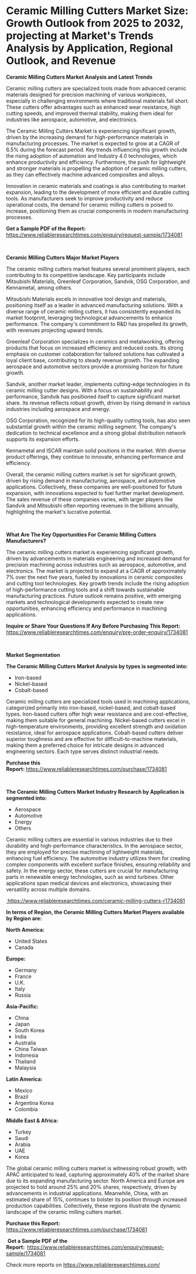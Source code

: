 <p><h1>Ceramic Milling Cutters Market Size: Growth Outlook from 2025 to 2032, projecting at Market's Trends Analysis by Application, Regional Outlook, and Revenue</h1></p><p><strong>Ceramic Milling Cutters Market Analysis and Latest Trends</strong></p>
<p><p>Ceramic milling cutters are specialized tools made from advanced ceramic materials designed for precision machining of various workpieces, especially in challenging environments where traditional materials fall short. These cutters offer advantages such as enhanced wear resistance, high cutting speeds, and improved thermal stability, making them ideal for industries like aerospace, automotive, and electronics.</p><p>The Ceramic Milling Cutters Market is experiencing significant growth, driven by the increasing demand for high-performance materials in manufacturing processes. The market is expected to grow at a CAGR of 6.5% during the forecast period. Key trends influencing this growth include the rising adoption of automation and Industry 4.0 technologies, which enhance productivity and efficiency. Furthermore, the push for lightweight and stronger materials is propelling the adoption of ceramic milling cutters, as they can effectively machine advanced composites and alloys.</p><p>Innovation in ceramic materials and coatings is also contributing to market expansion, leading to the development of more efficient and durable cutting tools. As manufacturers seek to improve productivity and reduce operational costs, the demand for ceramic milling cutters is poised to increase, positioning them as crucial components in modern manufacturing processes.</p></p>
<p><strong>Get a Sample PDF of the Report:&nbsp;</strong> <a href="https://www.reliableresearchtimes.com/enquiry/request-sample/1734081?utm_campaign=3565&utm_medium=2&utm_source=Github&utm_content=ia&utm_term=09042025&utm_id=ceramic-milling-cutters">https://www.reliableresearchtimes.com/enquiry/request-sample/1734081</a></p>
<p>&nbsp;</p>
<p><strong>Ceramic Milling Cutters Major Market Players</strong></p>
<p><p>The ceramic milling cutters market features several prominent players, each contributing to its competitive landscape. Key participants include Mitsubishi Materials, Greenleaf Corporation, Sandvik, OSG Corporation, and Kennametal, among others.</p><p>Mitsubishi Materials excels in innovative tool design and materials, positioning itself as a leader in advanced manufacturing solutions. With a diverse range of ceramic milling cutters, it has consistently expanded its market footprint, leveraging technological advancements to enhance performance. The company's commitment to R&D has propelled its growth, with revenues projecting upward trends.</p><p>Greenleaf Corporation specializes in ceramics and metalworking, offering products that focus on increased efficiency and reduced costs. Its strong emphasis on customer collaboration for tailored solutions has cultivated a loyal client base, contributing to steady revenue growth. The expanding aerospace and automotive sectors provide a promising horizon for future growth.</p><p>Sandvik, another market leader, implements cutting-edge technologies in its ceramic milling cutter designs. With a focus on sustainability and performance, Sandvik has positioned itself to capture significant market share. Its revenue reflects robust growth, driven by rising demand in various industries including aerospace and energy.</p><p>OSG Corporation, recognized for its high-quality cutting tools, has also seen substantial growth within the ceramic milling segment. The company's dedication to technical excellence and a strong global distribution network supports its expansion efforts.</p><p>Kennametal and ISCAR maintain solid positions in the market. With diverse product offerings, they continue to innovate, enhancing performance and efficiency.</p><p>Overall, the ceramic milling cutters market is set for significant growth, driven by rising demand in manufacturing, aerospace, and automotive applications. Collectively, these companies are well-positioned for future expansion, with innovations expected to fuel further market development. The sales revenue of these companies varies, with larger players like Sandvik and Mitsubishi often reporting revenues in the billions annually, highlighting the market's lucrative potential.</p></p>
<p>&nbsp;</p>
<p><strong>What Are The Key Opportunities For Ceramic Milling Cutters Manufacturers?</strong></p>
<p><p>The ceramic milling cutters market is experiencing significant growth, driven by advancements in materials engineering and increased demand for precision machining across industries such as aerospace, automotive, and electronics. The market is projected to expand at a CAGR of approximately 7% over the next five years, fueled by innovations in ceramic composites and cutting tool technologies. Key growth trends include the rising adoption of high-performance cutting tools and a shift towards sustainable manufacturing practices. Future outlook remains positive, with emerging markets and technological developments expected to create new opportunities, enhancing efficiency and performance in machining applications.</p></p>
<p><strong>Inquire or Share Your Questions If Any Before Purchasing This Report:</strong> <a href="https://www.reliableresearchtimes.com/enquiry/pre-order-enquiry/1734081?utm_campaign=3565&utm_medium=2&utm_source=Github&utm_content=ia&utm_term=09042025&utm_id=ceramic-milling-cutters">https://www.reliableresearchtimes.com/enquiry/pre-order-enquiry/1734081</a></p>
<p>&nbsp;</p>
<p><strong>Market Segmentation</strong></p>
<p><strong>The Ceramic Milling Cutters Market Analysis by types is segmented into:</strong></p>
<p><ul><li>Iron-based</li><li>Nickel-based</li><li>Cobalt-based</li></ul></p>
<p><p>Ceramic milling cutters are specialized tools used in machining applications, categorized primarily into iron-based, nickel-based, and cobalt-based types. Iron-based cutters offer high wear resistance and are cost-effective, making them suitable for general machining. Nickel-based cutters excel in high-temperature environments, providing excellent strength and oxidation resistance, ideal for aerospace applications. Cobalt-based cutters deliver superior toughness and are effective for difficult-to-machine materials, making them a preferred choice for intricate designs in advanced engineering sectors. Each type serves distinct industrial needs.</p></p>
<p><strong>Purchase this Report:&nbsp;</strong><a href="https://www.reliableresearchtimes.com/purchase/1734081?utm_campaign=3565&utm_medium=2&utm_source=Github&utm_content=ia&utm_term=09042025&utm_id=ceramic-milling-cutters">https://www.reliableresearchtimes.com/purchase/1734081</a></p>
<p>&nbsp;</p>
<p><strong>The Ceramic Milling Cutters Market Industry Research by Application is segmented into:</strong></p>
<p><ul><li>Aerospace</li><li>Automotive</li><li>Energy</li><li>Others</li></ul></p>
<p><p>Ceramic milling cutters are essential in various industries due to their durability and high-performance characteristics. In the aerospace sector, they are employed for precise machining of lightweight materials, enhancing fuel efficiency. The automotive industry utilizes them for creating complex components with excellent surface finishes, ensuring reliability and safety. In the energy sector, these cutters are crucial for manufacturing parts in renewable energy technologies, such as wind turbines. Other applications span medical devices and electronics, showcasing their versatility across multiple domains.</p></p>
<p><a href="https://www.reliableresearchtimes.com/ceramic-milling-cutters-r1734081?utm_campaign=3565&utm_medium=2&utm_source=Github&utm_content=ia&utm_term=09042025&utm_id=ceramic-milling-cutters">&nbsp;https://www.reliableresearchtimes.com/ceramic-milling-cutters-r1734081</a></p>
<p><strong>In terms of Region, the Ceramic Milling Cutters Market Players available by Region are:</strong></p>
<p>
    <p> <strong> North America: </strong>
        <ul>
            <li>United States</li>
            <li>Canada</li>
        </ul>
        </p> 
    <p> <strong> Europe: </strong>
        <ul>
            <li>Germany</li>
            <li>France</li>
            <li>U.K.</li>
            <li>Italy</li>
            <li>Russia</li>
        </ul>
        </p> 
    <p> <strong> Asia-Pacific: </strong>
        <ul>
            <li>China</li>
            <li>Japan</li>
            <li>South Korea</li>
            <li>India</li>
            <li>Australia</li>
            <li>China Taiwan</li>
            <li>Indonesia</li>
            <li>Thailand</li>
            <li>Malaysia</li>
        </ul>
        </p> 
    <p> <strong> Latin America: </strong>
        <ul>
            <li>Mexico</li>
            <li>Brazil</li>
            <li>Argentina Korea</li>
            <li>Colombia</li>
        </ul>
        </p> 
    <p> <strong> Middle East & Africa: </strong>
        <ul>
            <li>Turkey</li>
            <li>Saudi</li>
            <li>Arabia</li>
            <li>UAE</li>
            <li>Korea</li>
        </ul>
    </p>
    </p>
<p><p>The global ceramic milling cutters market is witnessing robust growth, with APAC anticipated to lead, capturing approximately 40% of the market share due to its expanding manufacturing sector. North America and Europe are projected to hold around 25% and 20% shares, respectively, driven by advancements in industrial applications. Meanwhile, China, with an estimated share of 15%, continues to bolster its position through increased production capabilities. Collectively, these regions illustrate the dynamic landscape of the ceramic milling cutters market.</p></p>
<p><strong>Purchase this Report: </strong><a href="https://www.reliableresearchtimes.com/purchase/1734081?utm_campaign=3565&utm_medium=2&utm_source=Github&utm_content=ia&utm_term=09042025&utm_id=ceramic-milling-cutters">https://www.reliableresearchtimes.com/purchase/1734081</a></p>
<p>&nbsp;<strong>Get a Sample PDF of the Report:&nbsp;&nbsp;</strong><a href="https://www.reliableresearchtimes.com/enquiry/request-sample/1734081?utm_campaign=3565&utm_medium=2&utm_source=Github&utm_content=ia&utm_term=09042025&utm_id=ceramic-milling-cutters">https://www.reliableresearchtimes.com/enquiry/request-sample/1734081</a></p>
<p><strong></strong></p>
<p>Check more reports on <a href="https://www.reliableresearchtimes.com/?utm_campaign=3565&utm_medium=2&utm_source=Github&utm_content=ia&utm_term=09042025&utm_id=ceramic-milling-cutters">https://www.reliableresearchtimes.com/</a></p>